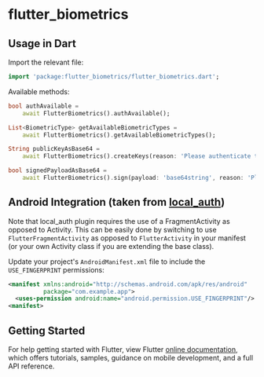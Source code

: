 # flutter_biometrics

## Usage in Dart

Import the relevant file:

```dart
import 'package:flutter_biometrics/flutter_biometrics.dart';
```

Available methods:

```dart
bool authAvailable =
    await FlutterBiometrics().authAvailable();
```

```dart
List<BiometricType> getAvailableBiometricTypes =
    await FlutterBiometrics().getAvailableBiometricTypes();
```

```dart
String publicKeyAsBase64 =
    await FlutterBiometrics().createKeys(reason: 'Please authenticate to generate keys');
```

```dart
bool signedPayloadAsBase64 =
    await FlutterBiometrics().sign(payload: 'base64string', reason: 'Please authenticate to sign payload');
```

## Android Integration (taken from [local_auth](https://github.com/flutter/plugins/tree/master/packages/local_auth))

Note that local_auth plugin requires the use of a FragmentActivity as
opposed to Activity. This can be easily done by switching to use
`FlutterFragmentActivity` as opposed to `FlutterActivity` in your
manifest (or your own Activity class if you are extending the base class).

Update your project's `AndroidManifest.xml` file to include the
`USE_FINGERPRINT` permissions:

```xml
<manifest xmlns:android="http://schemas.android.com/apk/res/android"
          package="com.example.app">
  <uses-permission android:name="android.permission.USE_FINGERPRINT"/>
<manifest>
```

## Getting Started

For help getting started with Flutter, view Flutter 
[online documentation](https://flutter.dev/docs), which offers tutorials, 
samples, guidance on mobile development, and a full API reference.
